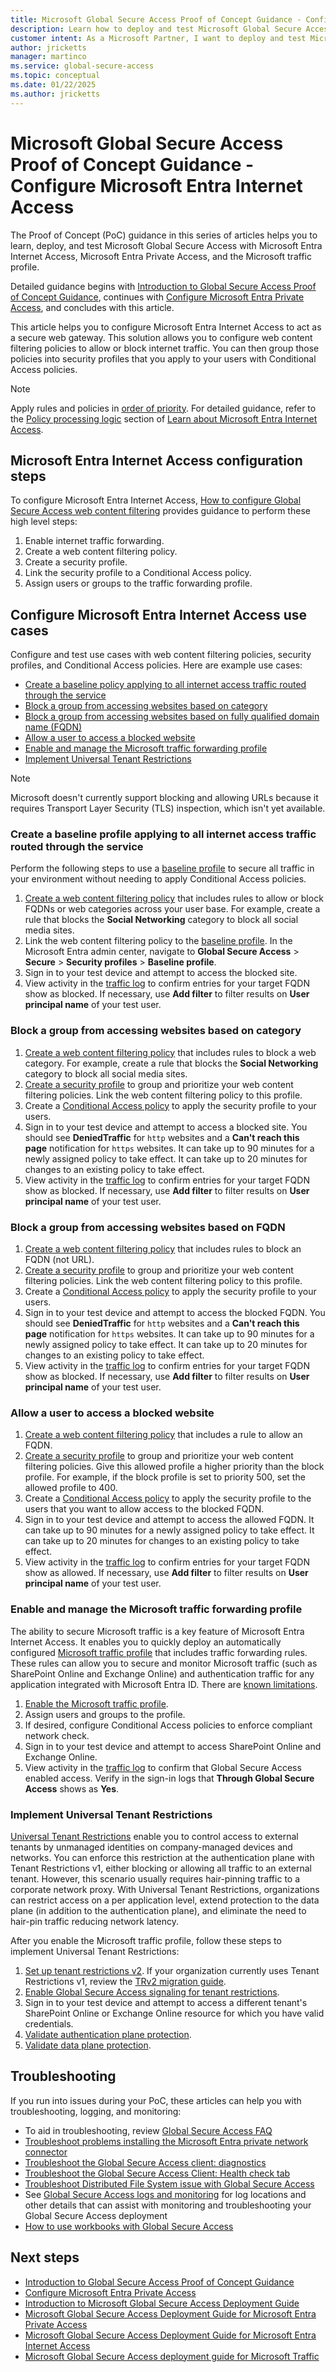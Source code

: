 ```yaml
---
title: Microsoft Global Secure Access Proof of Concept Guidance - Configure Microsoft Entra Internet Access
description: Learn how to deploy and test Microsoft Global Secure Access as a Proof of Concept with Microsoft Entra Internet Access.
customer intent: As a Microsoft Partner, I want to deploy and test Microsoft Global Secure Access for Microsoft Entra Internet Access as a Proof of Concept in my production or test environment.
author: jricketts
manager: martinco
ms.service: global-secure-access
ms.topic: conceptual
ms.date: 01/22/2025
ms.author: jricketts
---
```

# Microsoft Global Secure Access Proof of Concept Guidance - Configure Microsoft Entra Internet Access

The Proof of Concept (PoC) guidance in this series of articles helps you to learn, deploy, and test Microsoft Global Secure Access with Microsoft Entra Internet Access, Microsoft Entra Private Access, and the Microsoft traffic profile.

Detailed guidance begins with [Introduction to Global Secure Access Proof of Concept Guidance](gsa-poc-guidance-intro.md), continues with [Configure Microsoft Entra Private Access](gsa-poc-private-access.md), and concludes with this article.

This article helps you to configure Microsoft Entra Internet Access to act as a secure web gateway. This solution allows you to configure web content filtering policies to allow or block internet traffic. You can then group those policies into security profiles that you apply to your users with Conditional Access policies.

>[!NOTE]
>Apply rules and policies in [order of priority](../global-secure-access/concept-internet-access.md#policy-processing-logic). For detailed guidance, refer to the [Policy processing logic](../global-secure-access/concept-internet-access.md#policy-processing-logic) section of [Learn about Microsoft Entra Internet Access](../global-secure-access/concept-internet-access.md).

## Microsoft Entra Internet Access configuration steps

To configure Microsoft Entra Internet Access, [How to configure Global Secure Access web content filtering](../global-secure-access/how-to-configure-web-content-filtering.md) provides guidance to perform these high level steps:

1. Enable internet traffic forwarding.
1. Create a web content filtering policy.
1. Create a security profile.
1. Link the security profile to a Conditional Access policy.
1. Assign users or groups to the traffic forwarding profile.

## Configure Microsoft Entra Internet Access use cases

Configure and test use cases with web content filtering policies, security profiles, and Conditional Access policies. Here are example use cases:

- [Create a baseline policy applying to all internet access traffic routed through the service](#create-a-baseline-profile-applying-to-all-internet-access-traffic-routed-through-the-service)
- [Block a group from accessing websites based on category](#block-a-group-from-accessing-websites-based-on-category)
- [Block a group from accessing websites based on fully qualified domain name (FQDN)](#block-a-group-from-accessing-websites-based-on-fqdn)
- [Allow a user to access a blocked website](#allow-a-user-to-access-a-blocked-website)
- [Enable and manage the Microsoft traffic forwarding profile](#enable-and-manage-the-microsoft-traffic-forwarding-profile)
- [Implement Universal Tenant Restrictions](#implement-universal-tenant-restrictions)

>[!NOTE]
>Microsoft doesn't currently support blocking and allowing URLs because it requires Transport Layer Security (TLS) inspection, which isn't yet available.

### Create a baseline profile applying to all internet access traffic routed through the service

Perform the following steps to use a [baseline profile](../global-secure-access/concept-internet-access.md#policy-processing-logic) to secure all traffic in your environment without needing to apply Conditional Access policies.

1. [Create a web content filtering policy](../global-secure-access/how-to-configure-web-content-filtering.md#create-a-web-content-filtering-policy) that includes rules to allow or block FQDNs or web categories across your user base. For example, create a rule that blocks the **Social Networking** category to block all social media sites.
1. Link the web content filtering policy to the [baseline profile](../global-secure-access/how-to-configure-web-content-filtering.md#create-a-security-profile). In the Microsoft Entra admin center, navigate to **Global Secure Access** > **Secure** > **Security profiles** > **Baseline profile**.
1. Sign in to your test device and attempt to access the blocked site.
1. View activity in the [traffic log](../global-secure-access/how-to-view-traffic-logs.md) to confirm entries for your target FQDN show as blocked. If necessary, use **Add filter** to filter results on **User principal name** of your test user.

### Block a group from accessing websites based on category

1. [Create a web content filtering policy](../global-secure-access/how-to-configure-web-content-filtering.md#create-a-web-content-filtering-policy) that includes rules to block a web category. For example, create a rule that blocks the **Social Networking** category to block all social media sites.
1. [Create a security profile](../global-secure-access/how-to-configure-web-content-filtering.md#create-a-security-profile) to group and prioritize your web content filtering policies. Link the web content filtering policy to this profile.
1. Create a [Conditional Access policy](../global-secure-access/how-to-configure-web-content-filtering.md#create-and-link-conditional-access-policy) to apply the security profile to your users.
1. Sign in to your test device and attempt to access a blocked site. You should see **DeniedTraffic** for `http` websites and a **Can't reach this page** notification for `https` websites. It can take up to 90 minutes for a newly assigned policy to take effect. It can take up to 20 minutes for changes to an existing policy to take effect.
1. View activity in the [traffic log](../global-secure-access/how-to-view-traffic-logs.md) to confirm entries for your target FQDN show as blocked. If necessary, use **Add filter** to filter results on **User principal name** of your test user.

### Block a group from accessing websites based on FQDN

1. [Create a web content filtering policy](../global-secure-access/how-to-configure-web-content-filtering.md#create-a-web-content-filtering-policy) that includes rules to block an FQDN (not URL).
1. [Create a security profile](../global-secure-access/how-to-configure-web-content-filtering.md#create-a-security-profile) to group and prioritize your web content filtering policies. Link the web content filtering policy to this profile.
1. Create a [Conditional Access policy](../global-secure-access/how-to-configure-web-content-filtering.md#create-and-link-conditional-access-policy) to apply the security profile to your users.
1. Sign in to your test device and attempt to access the blocked FQDN. You should see **DeniedTraffic** for `http` websites and a **Can't reach this page** notification for `https` websites. It can take up to 90 minutes for a newly assigned policy to take effect. It can take up to 20 minutes for changes to an existing policy to take effect.
1. View activity in the [traffic log](../global-secure-access/how-to-view-traffic-logs.md) to confirm entries for your target FQDN show as blocked. If necessary, use **Add filter** to filter results on **User principal name** of your test user.

### Allow a user to access a blocked website

1. [Create a web content filtering policy](../global-secure-access/how-to-configure-web-content-filtering.md#create-a-web-content-filtering-policy) that includes a rule to allow an FQDN.
1. [Create a security profile](../global-secure-access/how-to-configure-web-content-filtering.md#create-a-security-profile) to group and prioritize your web content filtering policies. Give this allowed profile a higher priority than the block profile. For example, if the block profile is set to priority 500, set the allowed profile to 400.
1. Create a [Conditional Access policy](../global-secure-access/how-to-configure-web-content-filtering.md#create-and-link-conditional-access-policy) to apply the security profile to the users that you want to allow access to the blocked FQDN.
1. Sign in to your test device and attempt to access the allowed FQDN. It can take up to 90 minutes for a newly assigned policy to take effect. It can take up to 20 minutes for changes to an existing policy to take effect.
1. View activity in the [traffic log](../global-secure-access/how-to-view-traffic-logs.md) to confirm entries for your target FQDN show as allowed. If necessary, use **Add filter** to filter results on **User principal name** of your test user.

### Enable and manage the Microsoft traffic forwarding profile

The ability to secure Microsoft traffic is a key feature of Microsoft Entra Internet Access. It enables you to quickly deploy an automatically configured [Microsoft traffic profile](../global-secure-access/concept-microsoft-traffic-profile.md) that includes traffic forwarding rules. These rules can allow you to secure and monitor Microsoft traffic (such as SharePoint Online and Exchange Online) and authentication traffic for any application integrated with Microsoft Entra ID. There are [known limitations](../global-secure-access/reference-current-known-limitations.md#access-controls-limitations).

1. [Enable the Microsoft traffic profile](../global-secure-access/how-to-manage-microsoft-profile.md).
1. Assign users and groups to the profile.
1. If desired, configure Conditional Access policies to enforce compliant network check.
1. Sign in to your test device and attempt to access SharePoint Online and Exchange Online.
1. View activity in the [traffic log](../global-secure-access/how-to-view-traffic-logs.md) to confirm that Global Secure Access enabled access. Verify in the sign-in logs that **Through Global Secure Access** shows as **Yes**.

### Implement Universal Tenant Restrictions

[Universal Tenant Restrictions](../global-secure-access/how-to-universal-tenant-restrictions.md) enable you to control access to external tenants by unmanaged identities on company-managed devices and networks. You can enforce this restriction at the authentication plane with Tenant Restrictions v1, either blocking or allowing all traffic to an external tenant. However, this scenario usually requires hair-pinning traffic to a corporate network proxy. With Universal Tenant Restrictions, organizations can restrict access on a per application level, extend protection to the data plane (in addition to the authentication plane), and eliminate the need to hair-pin traffic reducing network latency.

After you enable the Microsoft traffic profile, follow these steps to implement Universal Tenant Restrictions:

1. [Set up tenant restrictions v2](/azure/active-directory/external-identities/tenant-restrictions-v2). If your organization currently uses Tenant Restrictions v1, review the [TRv2 migration guide](https://aka.ms/trv2migration).
1. [Enable Global Secure Access signaling for tenant restrictions](../global-secure-access/how-to-universal-tenant-restrictions.md#enable-global-secure-access-signaling-for-tenant-restrictions).
1. Sign in to your test device and attempt to access a different tenant's SharePoint Online or Exchange Online resource for which you have valid credentials.
1. [Validate authentication plane protection](../global-secure-access/how-to-universal-tenant-restrictions.md#validate-the-authentication-plane-protection).
1. [Validate data plane protection](../global-secure-access/how-to-universal-tenant-restrictions.md#validate-the-data-plane-protection).

## Troubleshooting

If you run into issues during your PoC, these articles can help you with troubleshooting, logging, and monitoring:

- To aid in troubleshooting, review [Global Secure Access FAQ](../global-secure-access/resource-faq.yml)
- [Troubleshoot problems installing the Microsoft Entra private network connector](../global-secure-access/troubleshoot-connectors.md)
- [Troubleshoot the Global Secure Access client: diagnostics](../global-secure-access/troubleshoot-global-secure-access-client-advanced-diagnostics.md)
- [Troubleshoot the Global Secure Access Client: Health check tab](../global-secure-access/troubleshoot-global-secure-access-client-diagnostics-health-check.md)
- [Troubleshoot Distributed File System issue with Global Secure Access](../global-secure-access/troubleshoot-distributed-file-system.md)
- See [Global Secure Access logs and monitoring](../global-secure-access/concept-global-secure-access-logs-monitoring.md) for log locations and other details that can assist with monitoring and troubleshooting your Global Secure Access deployment
- [How to use workbooks with Global Secure Access](../global-secure-access/how-to-use-workbooks.md)

## Next steps

- [Introduction to Global Secure Access Proof of Concept Guidance](gsa-poc-guidance-intro.md)
- [Configure Microsoft Entra Private Access](gsa-poc-private-access.md)
- [Introduction to Microsoft Global Secure Access Deployment Guide](gsa-deployment-guide-intro.md)
- [Microsoft Global Secure Access Deployment Guide for Microsoft Entra Private Access](gsa-deployment-guide-private-access.md)
- [Microsoft Global Secure Access Deployment Guide for Microsoft Entra Internet Access](gsa-deployment-guide-internet-access.md)
- [Microsoft Global Secure Access deployment guide for Microsoft Traffic](gsa-deployment-guide-microsoft-traffic.md)

